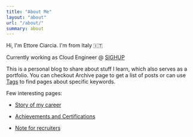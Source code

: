 ```yaml
---
title: "About Me"
layout: "about"
url: "/about/"
summary: about
---
```


Hi, I'm Ettore Ciarcia. I'm from Italy :it:

Currently working as Cloud Engineer @ [SIGHUP](https://sighup.io/)

This is a personal blog to share about stuff I learn, which also serves as a portfolio.
You can checkout Archive page to get a list of posts or can use [Tags](/tags) to find pages about specific keywords.

Few interesting pages:

- [Story of my career](/career-story/)

- [Achievements and Certifications](/certification&achievements)

- [Note for recruiters](/note-for-recruiters/)
